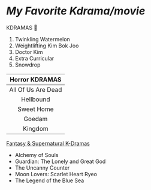 # ***My Favorite Kdrama/movie***

KDRAMAS 🎥
   1. Twinkling Watermelon
   2. Weightlifting Kim Bok Joo
   3. Doctor Kim
   4. Extra Curricular
   5. Snowdrop
     
     
| Horror KDRAMAS |
| :----: |
| All Of Us Are Dead|
| Hellbound |
| Sweet Home |
| Goedam |
| Kingdom |
     
   [Fantasy & Supernatural K-Dramas](https://www.90daykorean.com/wp-content/uploads/2021/05/hrhhhkslzfwz1kveux2x-min.png)
   - Alchemy of Souls
   - Guardian: The Lonely and Great God
   - The Uncanny Counter
   - Moon Lovers: Scarlet Heart Ryeo
   - The Legend of the Blue Sea
